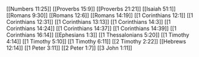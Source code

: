 [[Numbers 11:25]]
[[Proverbs 15:9]]
[[Proverbs 21:21]]
[[Isaiah 51:1]]
[[Romans 9:30]]
[[Romans 12:6]]
[[Romans 14:19]]
[[1 Corinthians 12:1]]
[[1 Corinthians 12:31]]
[[1 Corinthians 13:13]]
[[1 Corinthians 14:3]]
[[1 Corinthians 14:24]]
[[1 Corinthians 14:37]]
[[1 Corinthians 14:39]]
[[1 Corinthians 16:14]]
[[Ephesians 1:3]]
[[1 Thessalonians 5:20]]
[[1 Timothy 4:14]]
[[1 Timothy 5:10]]
[[1 Timothy 6:11]]
[[2 Timothy 2:22]]
[[Hebrews 12:14]]
[[1 Peter 3:11]]
[[2 Peter 1:7]]
[[3 John 1:11]]
